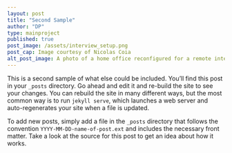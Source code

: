 ```yaml
---
layout: post
title: "Second Sample"
author: "DP"
type: mainproject
published: true
post_image: /assets/interview_setup.png
post_cap: Image courtesy of Nicolas Coia
alt_post_image: A photo of a home office reconfigured for a remote interview
---
```


This is a second sample of what else could be included. You’ll find this post in your `_posts` directory. Go ahead and edit it and re-build the site to see your changes. You can rebuild the site in many different ways, but the most common way is to run `jekyll serve`, which launches a web server and auto-regenerates your site when a file is updated.

To add new posts, simply add a file in the `_posts` directory that follows the convention `YYYY-MM-DD-name-of-post.ext` and includes the necessary front matter. Take a look at the source for this post to get an idea about how it works.
